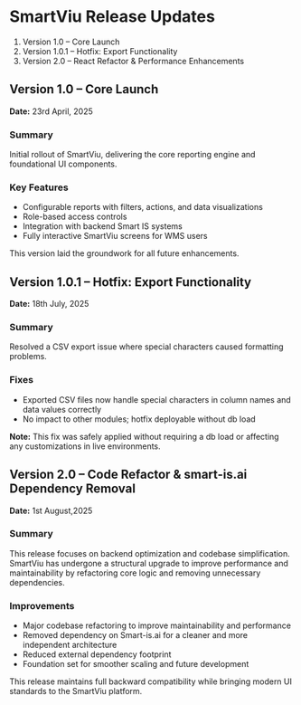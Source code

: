 # SmartViu Release Updates

1. Version 1.0 – Core Launch
2. Version 1.0.1 – Hotfix: Export Functionality
3. Version 2.0 – React Refactor & Performance Enhancements

## Version 1.0 – Core Launch

**Date:** 23rd April, 2025

### Summary
Initial rollout of SmartViu, delivering the core reporting engine and foundational UI components.

### Key Features

- Configurable reports with filters, actions, and data visualizations
- Role-based access controls
- Integration with backend Smart IS systems
- Fully interactive SmartViu screens for WMS users

This version laid the groundwork for all future enhancements.

## Version 1.0.1 – Hotfix: Export Functionality

**Date:** 18th July, 2025

### Summary 

Resolved a CSV export issue where special characters caused formatting problems.

### Fixes

- Exported CSV files now handle special characters in column names and data values correctly
- No impact to other modules; hotfix deployable without db load

**Note:**
This fix was safely applied without requiring a db load or affecting any customizations in live environments.

## Version 2.0 – Code Refactor & smart-is.ai Dependency Removal

**Date:** 1st August,2025

### Summary

This release focuses on backend optimization and codebase simplification. SmartViu has undergone a structural upgrade to improve performance and maintainability by refactoring core logic and removing unnecessary dependencies.

### Improvements

- Major codebase refactoring to improve maintainability and performance
- Removed dependency on Smart-is.ai for a cleaner and more independent architecture
- Reduced external dependency footprint
- Foundation set for smoother scaling and future development

This release maintains full backward compatibility while bringing modern UI standards to the SmartViu platform.